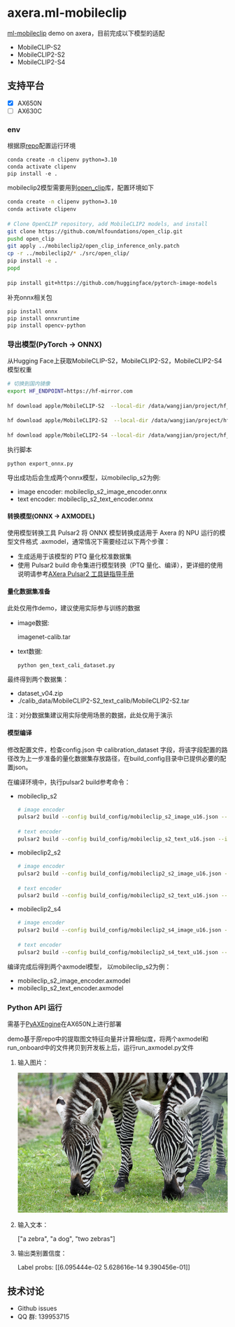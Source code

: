 # axera.ml-mobileclip

[ml-mobileclip](https://github.com/apple/ml-mobileclip) demo on axera，目前完成以下模型的适配
- MobileCLIP-S2
- MobileCLIP2-S2
- MobileCLIP2-S4


## 支持平台
- [x] AX650N
- [ ] AX630C

### env

根据原[repo](https://github.com/apple/ml-mobileclip)配置运行环境
```
conda create -n clipenv python=3.10
conda activate clipenv
pip install -e .
```
mobileclip2模型需要用到[open_clip](https://github.com/mlfoundations/open_clip)库，配置环境如下
```bash
conda create -n clipenv python=3.10
conda activate clipenv

# Clone OpenCLIP repository, add MobileCLIP2 models, and install
git clone https://github.com/mlfoundations/open_clip.git
pushd open_clip
git apply ../mobileclip2/open_clip_inference_only.patch
cp -r ../mobileclip2/* ./src/open_clip/
pip install -e .
popd

pip install git+https://github.com/huggingface/pytorch-image-models
```

补充onnx相关包
```
pip install onnx
pip install onnxruntime
pip install opencv-python
```

### 导出模型(PyTorch -> ONNX)
从Hugging Face上获取MobileCLIP-S2，MobileCLIP2-S2，MobileCLIP2-S4模型权重
```bash
# 切换到国内镜像
export HF_ENDPOINT=https://hf-mirror.com

hf download apple/MobileCLIP-S2  --local-dir /data/wangjian/project/hf_cache/mobileclip/MobileCLIP-S2

hf download apple/MobileCLIP2-S2  --local-dir /data/wangjian/project/hf_cache/mobileclip/MobileCLIP2-S2

hf download apple/MobileCLIP2-S4 --local-dir /data/wangjian/project/hf_cache/mobileclip/MobileCLIP2-S4
```
执行脚本
```
python export_onnx.py
```
导出成功后会生成两个onnx模型，以mobileclip_s2为例:
- image encoder: mobileclip_s2_image_encoder.onnx
- text encoder: mobileclip_s2_text_encoder.onnx


#### 转换模型(ONNX -> AXMODEL)
使用模型转换工具 Pulsar2 将 ONNX 模型转换成适用于 Axera 的 NPU 运行的模型文件格式 .axmodel，通常情况下需要经过以下两个步骤：

- 生成适用于该模型的 PTQ 量化校准数据集
- 使用 Pulsar2 build 命令集进行模型转换（PTQ 量化、编译），更详细的使用说明请参考[AXera Pulsar2 工具链指导手册](https://pulsar2-docs.readthedocs.io/zh-cn/latest/index.html)


#### 量化数据集准备
此处仅用作demo，建议使用实际参与训练的数据
- image数据:

    imagenet-calib.tar

- text数据:
    ```
    python gen_text_cali_dataset.py
    ```
最终得到两个数据集：

- dataset_v04.zip
- ./calib_data/MobileCLIP2-S2_text_calib/MobileCLIP2-S2.tar

注：对分数据集建议用实际使用场景的数据，此处仅用于演示

#### 模型编译
修改配置文件，检查config.json 中 calibration_dataset 字段，将该字段配置的路径改为上一步准备的量化数据集存放路径，在build_config目录中已提供必要的配置json。


在编译环境中，执行pulsar2 build参考命令：
- mobileclip_s2

    ```bash
    # image encoder
    pulsar2 build --config build_config/mobileclip_s2_image_u16.json --input models/mobileclip_s2_image_encoder.onnx --output_dir build_output/image_encoder --output_name mobileclip_s2_image_encoder.axmodel

    # text encoder
    pulsar2 build --config build_config/mobileclip_s2_text_u16.json --input models/mobileclip_s2_text_encoder.onnx --output_dir build_output/text_encoder --output_name mobileclip_s2_text_encoder.axmodel
    ```
- mobileclip2_s2

    ```bash
    # image encoder
    pulsar2 build --config build_config/mobileclip2_s2_image_u16.json --input models/mobileclip2_s2_image_encoder.onnx --output_dir build_output/image_encoder --output_name mobileclip2_s2_image_encoder.axmodel --onnx_opt.disable_transformation_check

    # text encoder
    pulsar2 build --config build_config/mobileclip2_s2_text_u16.json --input models/mobileclip2_s2_text_encoder.onnx --output_dir build_output/text_encoder --output_name mobileclip2_s2_text_encoder.axmodel
    ```
- mobileclip2_s4
    ```bash
    # image encoder
    pulsar2 build --config build_config/mobileclip2_s4_image_u16.json --input models/mobileclip2_s4_image_encoder.onnx --output_dir build_output/image_encoder --output_name mobileclip2_s4_image_encoder.axmodel

    # text encoder
    pulsar2 build --config build_config/mobileclip2_s4_text_u16.json --input models/mobileclip2_s4_text_encoder.onnx --output_dir build_output/text_encoder --output_name mobileclip2_s4_text_encoder.axmodel
    ```


编译完成后得到两个axmodel模型， 以mobileclip_s2为例：
- mobileclip_s2_image_encoder.axmodel
- mobileclip_s2_text_encoder.axmodel


### Python API 运行
需基于[PyAXEngine](https://github.com/AXERA-TECH/pyaxengine)在AX650N上进行部署

demo基于原repo中的提取图文特征向量并计算相似度，将两个axmodel和run_onboard中的文件拷贝到开发板上后，运行run_axmodel.py文件

1. 输入图片：

    ![](run_onboard/zebra.jpg)

2. 输入文本：

    ["a zebra", "a dog", "two zebras"]

3. 输出类别置信度：

    Label probs: [[6.095444e-02 5.628616e-14 9.390456e-01]]

## 技术讨论

- Github issues
- QQ 群: 139953715